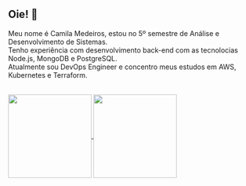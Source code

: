 ## Oie! 👋

Meu nome é Camila Medeiros, estou no 5º semestre de Análise e Desenvolvimento de Sistemas.<br>
Tenho experiência com desenvolvimento back-end com as tecnolocias Node.js, MongoDB e PostgreSQL.<br>
Atualmente sou DevOps Engineer e concentro meus estudos em AWS, Kubernetes e Terraform.

<br>

<div>
  <a href="https://github.com/anuraghazra/github-readme-stats">
    <img height="170em" align="center" src="https://github-readme-stats.vercel.app/api?username=camilamedeir0s&show_icons=true&theme=midnight-purple" />
  </a>
  <a href="https://github.com/anuraghazra/convoychat">
    <img height="170em" align="center" src="https://github-readme-stats.vercel.app/api/top-langs/?username=camilamedeir0s&theme=midnight-purple&layout=compact" />
  </a>
  
</div>
